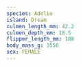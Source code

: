 ```yaml
---
species: Adelie
island: Dream
culmen_length_mm: 42.2
culmen_depth_mm: 18.5
flipper_length_mm: 180
body_mass_g: 3550
sex: FEMALE
---
```

